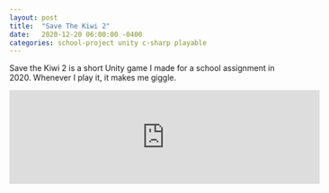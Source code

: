 ```yaml
---
layout: post
title:  "Save The Kiwi 2"
date:   2020-12-20 06:00:00 -0400
categories: school-project unity c-sharp playable
---
```


Save the Kiwi 2 is a short Unity game I made for a school assignment in 2020. Whenever I play it, it makes me giggle.

<iframe frameborder="0" src="https://itch.io/embed/719035?dark=true" width="552" height="167"><a href="https://swiimii.itch.io/save-the-kiwi-update">Save The Kiwi Update by swiimii</a></iframe>